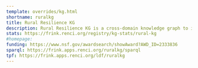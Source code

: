```yaml
---
template: overrides/kg.html
shortname: ruralkg
title: Rural Resilience KG
description: Rural Resilience KG is a cross-domain knowledge graph to integrate health and justice for rural resilience.
stats: https://frink.renci.org/registry/kg-stats/rural-kg
#homepage: 
funding: https://www.nsf.gov/awardsearch/showAward?AWD_ID=2333836
sparql: https://frink.apps.renci.org/ruralkg/sparql
tpf: https://frink.apps.renci.org/ldf/ruralkg
---
```



